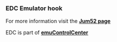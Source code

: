 ### EDC Emulator hook

For more information visit the [**Jum52 page**](https://github.com/PhoenixInteractiveNL/edc-masterhook/wiki/Emulator-jum52#menu)

EDC is part of [**emuControlCenter**](https://github.com/PhoenixInteractiveNL/emuControlCenter/wiki)
